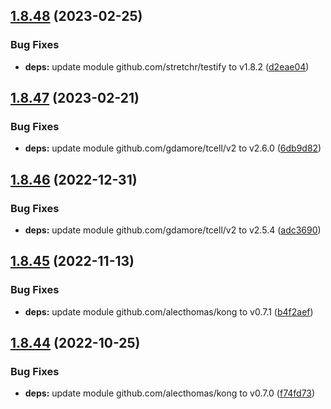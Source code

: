 ## [1.8.48](https://github.com/dds/aoc2019/compare/v1.8.47...v1.8.48) (2023-02-25)


### Bug Fixes

* **deps:** update module github.com/stretchr/testify to v1.8.2 ([d2eae04](https://github.com/dds/aoc2019/commit/d2eae045d18a4293bb278a7bcf900afb0b81f550))



## [1.8.47](https://github.com/dds/aoc2019/compare/v1.8.46...v1.8.47) (2023-02-21)


### Bug Fixes

* **deps:** update module github.com/gdamore/tcell/v2 to v2.6.0 ([6db9d82](https://github.com/dds/aoc2019/commit/6db9d82a27831d3611bceccd16866cda7fe4a4ff))



## [1.8.46](https://github.com/dds/aoc2019/compare/v1.8.45...v1.8.46) (2022-12-31)


### Bug Fixes

* **deps:** update module github.com/gdamore/tcell/v2 to v2.5.4 ([adc3690](https://github.com/dds/aoc2019/commit/adc3690c4841b96eedbce58ae68d5839a0de85fb))



## [1.8.45](https://github.com/dds/aoc2019/compare/v1.8.44...v1.8.45) (2022-11-13)


### Bug Fixes

* **deps:** update module github.com/alecthomas/kong to v0.7.1 ([b4f2aef](https://github.com/dds/aoc2019/commit/b4f2aef78102a819f6cc1eebaf4f07ed75dad305))



## [1.8.44](https://github.com/dds/aoc2019/compare/v1.8.43...v1.8.44) (2022-10-25)


### Bug Fixes

* **deps:** update module github.com/alecthomas/kong to v0.7.0 ([f74fd73](https://github.com/dds/aoc2019/commit/f74fd7333672a3cdf01517a453f471bba07bc504))



